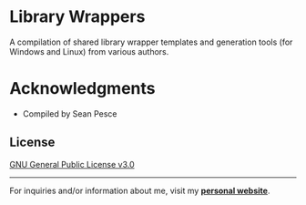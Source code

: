 # Library Wrappers  

A compilation of shared library wrapper templates and generation tools (for Windows and Linux) from various authors.  


# Acknowledgments  
 * Compiled by Sean Pesce  


## License  
[GNU General Public License v3.0](LICENSE)  


---------------------------------------------

For inquiries and/or information about me, visit my **[personal website](https://SeanPesce.github.io)**.  
